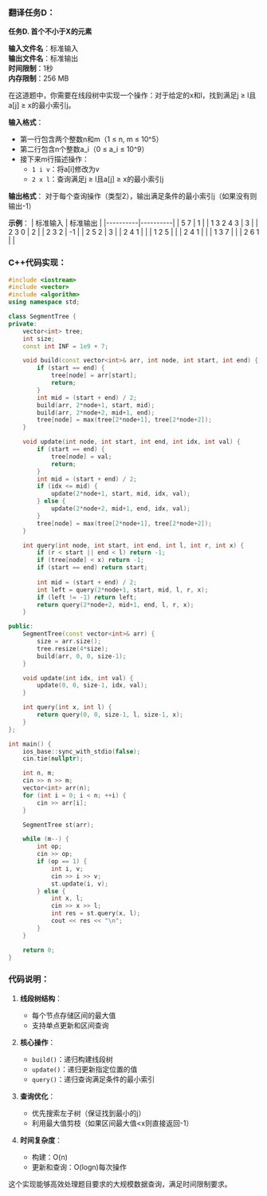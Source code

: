### 翻译任务D：
**任务D. 首个不小于X的元素**

**输入文件名**：标准输入  
**输出文件名**：标准输出  
**时间限制**：1秒  
**内存限制**：256 MB  

在这道题中，你需要在线段树中实现一个操作：对于给定的x和l，找到满足j ≥ l且a[j] ≥ x的最小索引j。

**输入格式**：
- 第一行包含两个整数n和m（1 ≤ n, m ≤ 10^5）
- 第二行包含n个整数a_i（0 ≤ a_i ≤ 10^9）
- 接下来m行描述操作：
  - `1 i v`：将a[i]修改为v
  - `2 x l`：查询满足j ≥ l且a[j] ≥ x的最小索引j

**输出格式**：
对于每个查询操作（类型2），输出满足条件的最小索引j（如果没有则输出-1）

**示例**：
| 标准输入 | 标准输出 |
|----------|----------|
| 5 7      | 1        |
| 1 3 2 4 3 | 3        |
| 2 3 0    | 2        |
| 2 3 2    | -1       |
| 2 5 2    | 3        |
| 2 4 1    |          |
| 1 2 5    |          |
| 2 4 1    |          |
| 1 3 7    |          |
| 2 6 1    |          |

### C++代码实现：
```cpp
#include <iostream>
#include <vector>
#include <algorithm>
using namespace std;

class SegmentTree {
private:
    vector<int> tree;
    int size;
    const int INF = 1e9 + 7;

    void build(const vector<int>& arr, int node, int start, int end) {
        if (start == end) {
            tree[node] = arr[start];
            return;
        }
        int mid = (start + end) / 2;
        build(arr, 2*node+1, start, mid);
        build(arr, 2*node+2, mid+1, end);
        tree[node] = max(tree[2*node+1], tree[2*node+2]);
    }

    void update(int node, int start, int end, int idx, int val) {
        if (start == end) {
            tree[node] = val;
            return;
        }
        int mid = (start + end) / 2;
        if (idx <= mid) {
            update(2*node+1, start, mid, idx, val);
        } else {
            update(2*node+2, mid+1, end, idx, val);
        }
        tree[node] = max(tree[2*node+1], tree[2*node+2]);
    }

    int query(int node, int start, int end, int l, int r, int x) {
        if (r < start || end < l) return -1;
        if (tree[node] < x) return -1;
        if (start == end) return start;
        
        int mid = (start + end) / 2;
        int left = query(2*node+1, start, mid, l, r, x);
        if (left != -1) return left;
        return query(2*node+2, mid+1, end, l, r, x);
    }

public:
    SegmentTree(const vector<int>& arr) {
        size = arr.size();
        tree.resize(4*size);
        build(arr, 0, 0, size-1);
    }

    void update(int idx, int val) {
        update(0, 0, size-1, idx, val);
    }

    int query(int x, int l) {
        return query(0, 0, size-1, l, size-1, x);
    }
};

int main() {
    ios_base::sync_with_stdio(false);
    cin.tie(nullptr);

    int n, m;
    cin >> n >> m;
    vector<int> arr(n);
    for (int i = 0; i < n; ++i) {
        cin >> arr[i];
    }

    SegmentTree st(arr);

    while (m--) {
        int op;
        cin >> op;
        if (op == 1) {
            int i, v;
            cin >> i >> v;
            st.update(i, v);
        } else {
            int x, l;
            cin >> x >> l;
            int res = st.query(x, l);
            cout << res << "\n";
        }
    }

    return 0;
}
```

### 代码说明：
1. **线段树结构**：
   - 每个节点存储区间的最大值
   - 支持单点更新和区间查询

2. **核心操作**：
   - `build()`：递归构建线段树
   - `update()`：递归更新指定位置的值
   - `query()`：递归查询满足条件的最小索引

3. **查询优化**：
   - 优先搜索左子树（保证找到最小的j）
   - 利用最大值剪枝（如果区间最大值<x则直接返回-1）

4. **时间复杂度**：
   - 构建：O(n)
   - 更新和查询：O(logn)每次操作

这个实现能够高效处理题目要求的大规模数据查询，满足时间限制要求。
